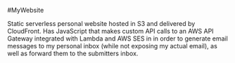 #MyWebsite

Static serverless personal website hosted in S3 and delivered by CloudFront.
Has JavaScript that makes custom API calls to an AWS API Gateway integrated with Lambda and AWS SES in in order to generate email messages to my personal inbox (while not exposing my actual email), as well as forward them to the submitters inbox.
